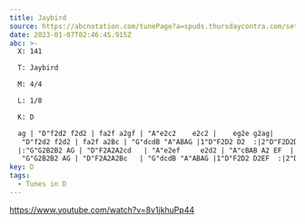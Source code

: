 ```yaml
---
title: Jaybird
source: https://abcnotation.com/tunePage?a=spuds.thursdaycontra.com/sets/archive/2015-03-12%20SPUDsCompact/0062
date: 2023-01-07T02:46:45.915Z
abc: >-
  X: 141

  T: Jaybird

  M: 4/4

  L: 1/8

  K: D

  ag | "D"f2d2 f2d2 | fa2f a2gf | "A"e2c2    e2c2 |    eg2e g2ag|
   "D"f2d2 f2d2 | fa2f a2Bc | "G"dcdB "A"ABAG |1"D"F2D2 D2  :|2"D"F2D2D2EF||
  |:"G"G2B2B2 AG | "D"F2A2A2cd   | "A"e2ef     e2d2 | "A"cBAB A2 EF  |
   "G"G2B2B2 AG | "D"F2A2A2Bc   | "G"dcdB "A"ABAG |1"D"F2D2 D2EF  :|2"D"F2D2D2z2|]
key: D
tags:
  - Tunes in D
---
```

https://www.youtube.com/watch?v=8v1jkhuPp44
